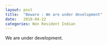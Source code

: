 ```yaml
---
layout: post
title:  "Beware : We are under development"
date:   2018-04-22
categories: Non Resident Indian
---
```


We are under development.

